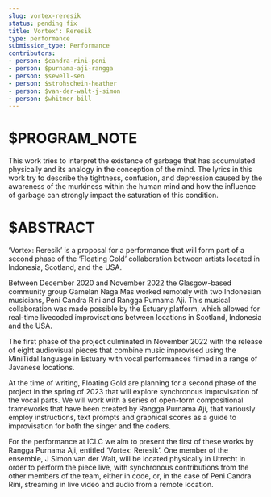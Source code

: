 ```yaml
---
slug: vortex-reresik
status: pending fix
title: Vortex': Reresik
type: performance
submission_type: Performance
contributors:
- person: $candra-rini-peni
- person: $purnama-aji-rangga
- person: $sewell-sen
- person: $strohschein-heather
- person: $van-der-walt-j-simon
- person: $whitmer-bill
---
```


# $PROGRAM_NOTE

This work tries to interpret the existence of garbage that has accumulated physically and its analogy in the conception of the mind. The lyrics in this work try to describe the tightness, confusion, and depression caused by the awareness of the murkiness within the human mind and how the influence of garbage can strongly impact the saturation of this condition.

# $ABSTRACT

‘Vortex: Reresik’ is a proposal for a performance that will form part of a second phase of the ‘Floating Gold’ collaboration between artists located in Indonesia, Scotland, and the USA.

Between December 2020 and November 2022 the Glasgow-based community group Gamelan Naga Mas worked remotely with two Indonesian musicians, Peni Candra Rini and Rangga Purnama Aji. This musical collaboration was made possible by the Estuary platform, which allowed for real-time livecoded improvisations between locations in Scotland, Indonesia and the USA.

The first phase of the project culminated in November 2022 with the release of eight audiovisual pieces that combine music improvised using the MiniTidal language in Estuary with vocal performances filmed in a range of Javanese locations.

At the time of writing, Floating Gold are planning for a second phase of the project in the spring of 2023 that will explore synchronous improvisation of the vocal parts. We will work with a series of open-form compositional frameworks that have been created by Rangga Purnama Aji, that variously employ instructions, text prompts and graphical scores as a guide to improvisation for both the singer and the coders.

For the performance at ICLC we aim to present the first of these works by Rangga Purnama Aji, entitled ‘Vortex: Reresik’. One member of the ensemble, J Simon van der Walt, will be located physically in Utrecht in order to perform the piece live, with synchronous contributions from the other members of the team, either in code, or, in the case of Peni Candra Rini, streaming in live video and audio from a remote location.
